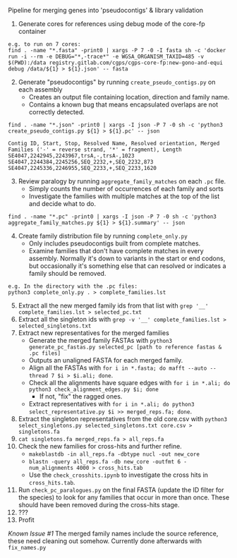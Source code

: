 Pipeline for merging genes into 'pseudocontigs' & library validation

1. Generate cores for references using debug mode of the core-fp container

```
e.g. to run on 7 cores:
find . -name "*.fasta" -print0 | xargs -P 7 -0 -I fasta sh -c 'docker run -i --rm -e DEBUG="*,-trace*" -e WGSA_ORGANISM_TAXID=485 -v $(PWD):/data registry.gitlab.com/cgps/cgps-core-fp:new-gono-and-equi debug /data/${1} > ${1}.json' -- fasta
```
2. Generate "pseudocontigs" by running `create_pseudo_contigs.py` on each assembly
    * Creates an output file containing location, direction and family name.
    * Contains a known bug that means encapsulated overlaps are not correctly detected.
```
find . -name "*.json" -print0 | xargs -I json -P 7 -0 sh -c 'python3 create_pseudo_contigs.py ${1} > ${1}.pc' -- json

Contig ID, Start, Stop, Resolved Name, Resolved orientation, Merged Families ('-' = reverse strand, '*' = fragment), Length
SE4047,2242945,2243967,trsA,-,trsA-,1023
SE4047,2244384,2245256,SEQ_2232,+,SEQ_2232,873
SE4047,2245336,2246955,SEQ_2233,+,SEQ_2233,1620
```
3. Review paralogy by running `aggregate_family_matches` on each `.pc` file.
    * Simply counts the number of occurrences of each family and sorts
    * Investigate the families with multiple matches at the top of the list and decide what to do.
```
find . -name "*.pc" -print0 | xargs -I json -P 7 -0 sh -c 'python3 aggregate_family_matches.py ${1} > ${1}.summary' -- json
```
4. Create family distribution file by running `complete_only.py`
    * Only includes pseudocontigs built from complete matches.
    * Examine families that don't have complete matches in every assembly. Normally it's down to variants in the start or end codons, but occasionally it's something else that can resolved or indicates a family should be removed. 
```
e.g. In the directory with the .pc files:
python3 complete_only.py . > complete_families.lst
``` 
5. Extract all the new merged family ids from that list with `grep '__' complete_families.lst > selected_pc.txt`
6. Extract all the singleton ids with `grep -v '__' complete_families.lst > selected_singletons.txt`
7. Extract new representatives for the merged families
    * Generate the merged family FASTAs with `python3 generate_pc_fastas.py selected_pc [path to reference fastas & .pc files]`
    * Outputs an unaligned FASTA for each merged family.
    * Align all the FASTAs with `for i in *.fasta; do mafft --auto --thread 7 $i > $i.ali; done`.
    * Check all the alignments have square edges with `for i in *.ali; do python3 check_alignment_edges.py $i; done`
      * If not, "fix" the ragged ones. 
    * Extract representatives with `for i in *.ali; do python3 select_representative.py $i >> merged_reps.fa; done`.
8. Extract the singleton representatives from the old core.csv with `python3 select_singletons.py selected_singletons.txt core.csv > singletons.fa`
9. `cat singletons.fa merged_reps.fa > all_reps.fa`
10. Check the new families for cross-hits and further refine.
    * `makeblastdb -in all_reps.fa -dbtype nucl -out new_core`
    * `blastn -query all_reps.fa -db new_core -outfmt 6 -num_alignments 4000 > cross_hits.tab`
    * Use the `check_crosshits.ipynb` to investigate the cross hits in `cross_hits.tab`.
11. Run `check_pc_paralogues.py` on the final FASTA (update the ID filter for the species) to look for any families that occur in more than once. These should have been removed during the cross-hits stage.
12. ???
13. Profit

_Known Issue #1_
The merged family names include the source reference, these need cleaning out somehow. Currently done afterwards with `fix_names.py` 